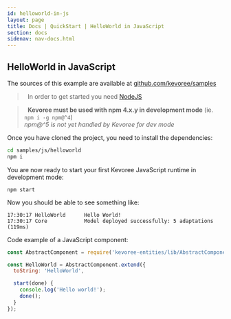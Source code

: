 ```yaml
---
id: helloworld-in-js
layout: page
title: Docs | QuickStart | HelloWorld in JavaScript
section: docs
sidenav: nav-docs.html
---
```

## HelloWorld in JavaScript
The sources of this example are available at [github.com/kevoree/samples](https://github.com/kevoree/samples/tree/master/js/helloworld)

> <i class="fa fa-lightbulb-o"></i>&nbsp;&nbsp;In order to get started you need [NodeJS](https://nodejs.org/en/download/package-manager/)  

> <i class="fa fa-warning"></i>&nbsp;&nbsp;**Kevoree must be used with npm 4.x.y in development mode** (ie. `npm i -g npm@^4`)  
> *npm@^5 is not yet handled by Kevoree for dev mode*  

Once you have cloned the project, you need to install the dependencies:
```sh
cd samples/js/helloworld
npm i
```
You are now ready to start your first Kevoree JavaScript runtime in development mode:
```
npm start
```
Now you should be able to see something like:
```text
17:30:17 HelloWorld      Hello World!
17:30:17 Core            Model deployed successfully: 5 adaptations (119ms)
```

Code example of a JavaScript component:
```js
const AbstractComponent = require('kevoree-entities/lib/AbstractComponent');

const HelloWorld = AbstractComponent.extend({
  toString: 'HelloWorld',

  start(done) {
    console.log('Hello world!');
    done();
  }
});
```
